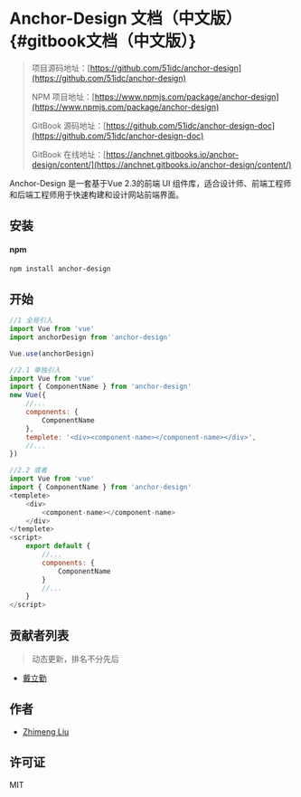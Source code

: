 # Anchor-Design 文档（中文版） {#gitbook文档（中文版）}

> 项目源码地址：[https://github.com/51idc/anchor-design](https://github.com/51idc/anchor-design)
>
> NPM 项目地址：[https://www.npmjs.com/package/anchor-design](https://www.npmjs.com/package/anchor-design)
>
> GitBook 源码地址：[https://github.com/51idc/anchor-design-doc](https://github.com/51idc/anchor-design-doc)
>
> GitBook 在线地址：[https://anchnet.gitbooks.io/anchor-design/content/](https://anchnet.gitbooks.io/anchor-design/content/)

Anchor-Design 是一套基于Vue 2.3的前端 UI 组件库，适合设计师、前端工程师和后端工程师用于快速构建和设计网站前端界面。

## 安装

#### npm

```bash
npm install anchor-design
```

## 开始

```javascript
//1 全局引入
import Vue from 'vue'
import anchorDesign from 'anchor-design'

Vue.use(anchorDesign)

//2.1 单独引入
import Vue from 'vue'
import { ComponentName } from 'anchor-design'
new Vue({
    //...
    components: {
        ComponentName
    },
    templete: '<div><component-name></component-name></div>',
    //...
})

//2.2 或者
import Vue from 'vue'
import { ComponentName } from 'anchor-design'
<templete>
    <div>
        <component-name></component-name>
    </div>
</templete>
<script>
    export default {
        //...
        components: {
            ComponentName
        }
        //...
    }
</script>
```

## 贡献者列表

> 动态更新，排名不分先后

* [戴立勤](https://github.com/xiaoda)

## 作者

* [Zhimeng Liu](https://github.com/liuzmeng)

## 许可证

MIT

